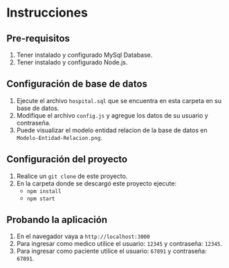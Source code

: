 # Instrucciones

## Pre-requisitos

1. Tener instalado y configurado MySql Database.
2. Tener instalado y configurado Node.js.

## Configuración de base de datos

1. Ejecute el archivo `hospital.sql` que se encuentra en esta carpeta en su base de datos.
2. Modifique el archivo `config.js` y agregue los datos de su usuario y contraseña.
3. Puede visualizar el modelo entidad relacion de la base de datos en `Modelo-Entidad-Relacion.png`.

## Configuración del proyecto

1. Realice un `git clone` de este proyecto.
2. En la carpeta donde se descargó este proyecto ejecute: 
    - `npm install`
    - `npm start`

## Probando la aplicación

1. En el navegador vaya a `http://localhost:3000`
2. Para ingresar como medico utilice el usuario: `12345` y contraseña: `12345`.
3. Para ingresar como paciente utilice el usuario: `67891` y contraseña: `67891`.